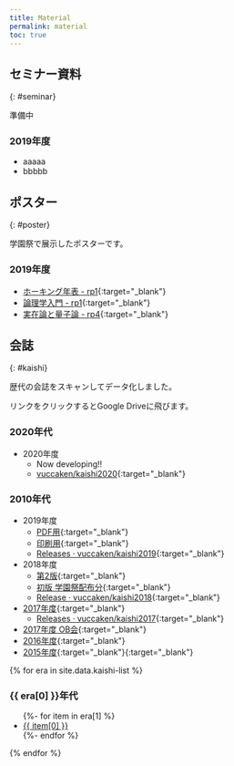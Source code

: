 ```yaml
---
title: Material
permalink: material
toc: true
---
```


## セミナー資料
{: #seminar}

準備中

### 2019年度

- aaaaa
- bbbbb

## ポスター
{: #poster}

学園祭で展示したポスターです。

### 2019年度

- [ホーキング年表 - rp1](https://drive.google.com/open?id=1FN32CYfMmbR1p0wxQcB5FrvmpVXEWTcs){:target="_blank"}
- [論理学入門 - rp1](https://drive.google.com/open?id=1arq8Vt9Uxr4XQvIekAGjgzgDcCMLkA9I){:target="_blank"}
- [実在論と量子論 - rp4](https://drive.google.com/open?id=1rMOfJ9ld3o_7dso2ZYEjJDwrYGL8BdxR){:target="_blank"}


## 会誌
{: #kaishi}

歴代の会誌をスキャンしてデータ化しました。

リンクをクリックするとGoogle Driveに飛びます。

### 2020年代
- 2020年度
  - Now developing!!
  - [vuccaken/kaishi2020](https://github.com/vuccaken/kaishi2020){:target="_blank"}

### 2010年代
- 2019年度
  - [PDF用](https://drive.google.com/open?id=1UCpxurvCyks9gRxq1Ta_ksFUvRxqG2Ii){:target="_blank"}
  - [印刷用](https://drive.google.com/file/d/1IQUG_vhy3ADPJoONHCy8eErvq4_lrDU0/view?usp=sharing){:target="_blank"}
  - [Releases · vuccaken/kaishi2019](https://github.com/vuccaken/kaishi2019/releases){:target="_blank"}
- 2018年度
  - [第2版](https://drive.google.com/open?id=1KNeHDLP9s7586BG6uY42DuQ9gFHv2WNW){:target="_blank"}
  - [初版 学園祭配布分](https://drive.google.com/open?id=1LfdiW9qgEplCvxJ42t2oVGk3iYqWVQba){:target="_blank"}
  - [Release · vuccaken/kaishi2018](https://github.com/vuccaken/kaishi2018/releases/){:target="_blank"}
- [2017年度](https://drive.google.com/open?id=1h_Z2RLaUeMzO6ROQNH5QBDRMWc6zHM_J){:target="_blank"}
  - [Releases · vuccaken/kaishi2017](https://github.com/vuccaken/kaishi2017/releases){:target="_blank"}
- [2017年度 OB会](https://drive.google.com/file/d/1LNKDmo2k4GF8TphcTuUn5Cxs8avPfP5C/view?usp=sharing){:target="_blank"}
- [2016年度](https://drive.google.com/file/d/1AJiBLoblQc61pyOC5jfFJyW0B95KehsU/view?usp=sharing){:target="_blank"}
- [2015年度](https://drive.google.com/open?id=0BweCineGGD_haXRPejB6NTJqalE){:target="_blank"}{:target="_blank"}


{% for era in site.data.kaishi-list %}
<h3>{{ era[0] }}年代</h3>
<ul>
  {%- for item in era[1] %}
    <li><a href="{{ item[1] }}" target="_blank">{{ item[0] }}</a></li>
  {%- endfor %}
</ul>
{% endfor %}